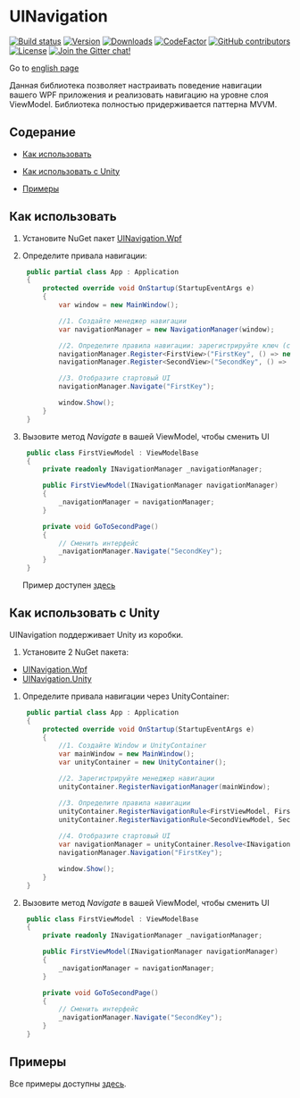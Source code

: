 # UINavigation

[![Build status](https://img.shields.io/appveyor/ci/Egor92/UINavigation/master)](https://ci.appveyor.com/project/Egor92/UINavigation/branch/master)
[![Version](https://img.shields.io/nuget/vpre/UINavigation.Wpf.svg)](https://www.nuget.org/packages/UINavigation.Wpf)
[![Downloads](https://img.shields.io/nuget/dt/UINavigation.Wpf.svg)](https://www.nuget.org/packages/UINavigation.Wpf)
[![CodeFactor](https://www.codefactor.io/repository/github/egor92/uinavigation/badge/master)](https://www.codefactor.io/repository/github/egor92/uinavigation/overview/master)
[![GitHub contributors](https://img.shields.io/github/contributors/Egor92/UINavigation.svg)](https://github.com/Egor92/UINavigation/graphs/contributors)
[![License](https://img.shields.io/github/license/Egor92/UINavigation.svg)](https://github.com/Egor92/UINavigation/blob/master/LICENSE)
[![Join the Gitter chat!](https://badges.gitter.im/Egor92/UINavigation.svg)](https://gitter.im/UINavigation/community?utm_source=badge&utm_medium=badge&utm_campaign=pr-badge&utm_content=badge)

Go to [english page](https://github.com/Egor92/UINavigation/blob/master/README.md)

Данная библиотека позволяет настраивать поведение навигации вашего WPF приложения и реализовать навигацию на уровне слоя ViewModel. Библиотека полностью придерживается паттерна MVVM.

## Содерание

- [Как использовать](#Как-использовать)

- [Как использовать с Unity](#Как-использовать-с-Unity)

- [Примеры](#Примеры)

## Как использовать

1. Установите NuGet пакет [UINavigation.Wpf](https://www.nuget.org/packages/UINavigation.Wpf/)

1. Определите привала навигации:
   ```csharp
    public partial class App : Application
    {
        protected override void OnStartup(StartupEventArgs e)
        {
            var window = new MainWindow();

            //1. Создайте менеджер навигации
            var navigationManager = new NavigationManager(window);

            //2. Определите правила навигации: зарегистрируйте ключ (строку) с соответствующими View и ViewModel для него
            navigationManager.Register<FirstView>("FirstKey", () => new FirstViewModel(navigationManager));
            navigationManager.Register<SecondView>("SecondKey", () => new SecondViewModel(navigationManager));

            //3. Отобразите стартовый UI
            navigationManager.Navigate("FirstKey");

            window.Show();
        }
    }
   ```

1. Вызовите метод *Navigate* в вашей ViewModel, чтобы сменить UI
   ```csharp
    public class FirstViewModel : ViewModelBase
    {
        private readonly INavigationManager _navigationManager;

        public FirstViewModel(INavigationManager navigationManager)
        {
            _navigationManager = navigationManager;
        }

        private void GoToSecondPage()
        {
            // Сменить интерфейс
            _navigationManager.Navigate("SecondKey");
        }
    }
   ```

   Пример доступен [здесь](https://github.com/Egor92/UINavigation/blob/master/samples/RestaurantApp/App.xaml.cs)

## Как использовать с Unity

UINavigation поддерживает Unity из коробки.

1. Установите 2 NuGet пакета:
 - [UINavigation.Wpf](https://www.nuget.org/packages/UINavigation.Wpf/)
 - [UINavigation.Unity](https://www.nuget.org/packages/UINavigation.Unity/)

1. Определите привала навигации через UnityContainer:

   ```csharp
    public partial class App : Application
    {
        protected override void OnStartup(StartupEventArgs e)
        {
            //1. Создайте Window и UnityContainer
            var mainWindow = new MainWindow();
            var unityContainer = new UnityContainer();

            //2. Зарегистрируйте менеджер навигации
            unityContainer.RegisterNavigationManager(mainWindow);

            //3. Определите правила навигации
            unityContainer.RegisterNavigationRule<FirstViewModel, FirstView>("FirstKey");
            unityContainer.RegisterNavigationRule<SecondViewModel, SecondView>("SecondKey");
		 
            //4. Отобразите стартовый UI
            var navigationManager = unityContainer.Resolve<INavigationManager>();
            navigationManager.Navigation("FirstKey");

            window.Show();
        }
    }
    ```

1. Вызовите метод *Navigate* в вашей ViewModel, чтобы сменить UI
   ```csharp
    public class FirstViewModel : ViewModelBase
    {
        private readonly INavigationManager _navigationManager;

        public FirstViewModel(INavigationManager navigationManager)
        {
            _navigationManager = navigationManager;
        }

        private void GoToSecondPage()
        {
            // Сменить интерфейс
            _navigationManager.Navigate("SecondKey");
        }
    }
   ```

## Примеры

Все примеры доступны [здесь](https://github.com/Egor92/UINavigation/tree/master/samples).
